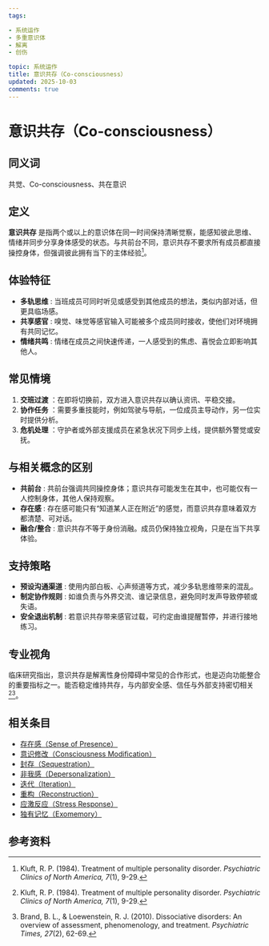 ```yaml
---
tags:

- 系统运作
- 多重意识体
- 解离
- 创伤

topic: 系统运作
title: 意识共存（Co-consciousness）
updated: 2025-10-03
comments: true
---
```


# 意识共存（Co-consciousness）

## 同义词

共觉、Co-consciousness、共在意识

## 定义

**意识共存** 是指两个或以上的意识体在同一时间保持清晰觉察，能感知彼此思维、情绪并同步分享身体感受的状态。与共前台不同，意识共存不要求所有成员都直接操控身体，但强调彼此拥有当下的主体经验[^意识共存-1]。

## 体验特征

- **多轨思维** : 当班成员可同时听见或感受到其他成员的想法，类似内部对话，但更具临场感。
- **共享感官** : 嗅觉、味觉等感官输入可能被多个成员同时接收，使他们对环境拥有共同记忆。
- **情绪共鸣** : 情绪在成员之间快速传递，一人感受到的焦虑、喜悦会立即影响其他人。

## 常见情境

1. **交班过渡** ：在即将切换前，双方进入意识共存以确认资讯、平稳交接。
2. **协作任务** ：需要多重技能时，例如驾驶与导航，一位成员主导动作，另一位实时提供分析。
3. **危机处理** ：守护者或外部支援成员在紧急状况下同步上线，提供额外警觉或安抚。

## 与相关概念的区别

- **共前台** : 共前台强调共同操控身体；意识共存可能发生在其中，也可能仅有一人控制身体，其他人保持观察。
- **存在感** : 存在感可能只有“知道某人正在附近”的感觉，而意识共存意味着双方都清楚、可对话。
- **融合/整合** : 意识共存不等于身份消融。成员仍保持独立视角，只是在当下共享体验。

## 支持策略

- **预设沟通渠道** : 使用内部白板、心声频道等方式，减少多轨思维带来的混乱。
- **制定协作规则** : 如谁负责与外界交流、谁记录信息，避免同时发声导致停顿或失语。
- **安全退出机制** : 若意识共存带来感官过载，可约定由谁提醒暂停，并进行接地练习。

## 专业视角

临床研究指出，意识共存是解离性身份障碍中常见的合作形式，也是迈向功能整合的重要指标之一。能否稳定维持共存，与内部安全感、信任与外部支持密切相关[^意识共存-1][^意识共存-2]。

## 相关条目

- [存在感（Sense of Presence）](Sense-Of-Presence.md)
- [意识修改（Consciousness Modification）](Consciousness-Modification.md)
- [封存（Sequestration）](Sequestration.md)
- [非我感（Depersonalization）](Depersonalization.md)
- [迭代（Iteration）](Iteration.md)
- [重构（Reconstruction）](Reconstruction.md)
- [应激反应（Stress Response）](Stress-Response.md)
- [独有记忆（Exomemory）](Exomemory.md)

## 参考资料

[^意识共存-1]: Kluft, R. P. (1984). Treatment of multiple personality disorder. *Psychiatric Clinics of North America, 7*(1), 9-29.
[^意识共存-2]: Brand, B. L., & Loewenstein, R. J. (2010). Dissociative disorders: An overview of assessment, phenomenology, and treatment. *Psychiatric Times, 27*(2), 62-69.
